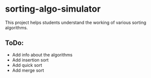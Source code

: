 # sorting-algo-simulator  

This project helps students understand the working of various sorting algorithms.  

## ToDo:  

* Add info about the algorithms  
* Add insertion sort  
* Add quick sort  
* Add merge sort  